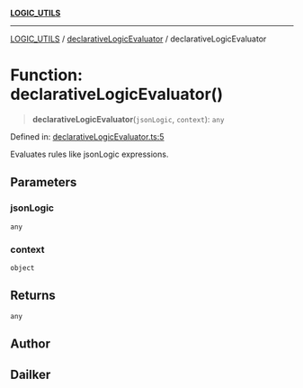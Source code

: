 [**LOGIC_UTILS**](../../README.md)

***

[LOGIC_UTILS](../../README.md) / [declarativeLogicEvaluator](../README.md) / declarativeLogicEvaluator

# Function: declarativeLogicEvaluator()

> **declarativeLogicEvaluator**(`jsonLogic`, `context`): `any`

Defined in: [declarativeLogicEvaluator.ts:5](https://github.com/dailker/everyutil/blob/c55c841d32caf5da88acfcc363073946269cfe27/src/logic/declarativeLogicEvaluator.ts#L5)

Evaluates rules like jsonLogic expressions.

## Parameters

### jsonLogic

`any`

### context

`object`

## Returns

`any`

## Author

## Dailker
